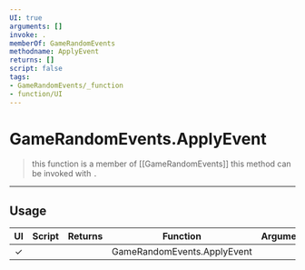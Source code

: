 ```yaml
---
UI: true
arguments: []
invoke: .
memberOf: GameRandomEvents
methodname: ApplyEvent
returns: []
script: false
tags:
- GameRandomEvents/_function
- function/UI
---
```

# GameRandomEvents.ApplyEvent
> this function is a member of [[GameRandomEvents]]
> this method can be invoked with `.`
-----
## Usage
|  UI | Script | Returns | Function | Arguments |
|:---:|:------:|-------:|:--------:|:---------|
|✓| ||GameRandomEvents.ApplyEvent||
